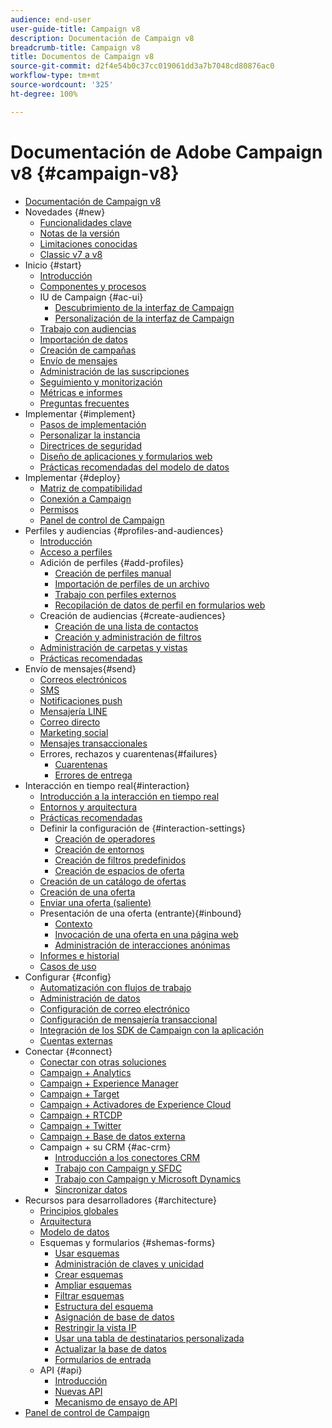 ```yaml
---
audience: end-user
user-guide-title: Campaign v8
description: Documentación de Campaign v8
breadcrumb-title: Campaign v8
title: Documentos de Campaign v8
source-git-commit: d2f4e54b0c37cc019061dd3a7b7048cd80876ac0
workflow-type: tm+mt
source-wordcount: '325'
ht-degree: 100%

---
```



# Documentación de Adobe Campaign v8 {#campaign-v8}

+ [Documentación de Campaign v8](campaign-home.md)
+ Novedades {#new}
   + [Funcionalidades clave](start/whats-new.md)
   + [Notas de la versión](start/release-notes.md)
   + [Limitaciones conocidas](start/known-limitations.md)
   + [Classic v7 a v8](start/capability-matrix.md)
+ Inicio {#start}
   + [Introducción](start/get-started.md)
   + [Componentes y procesos](start/ac-components.md)
   + IU de Campaign {#ac-ui}
      + [Descubrimiento de la interfaz de Campaign](start/campaign-ui.md)
      + [Personalización de la interfaz de Campaign](start/customize-ui.md)
   + [Trabajo con audiencias](start/audiences.md)
   + [Importación de datos](start/import.md)
   + [Creación de campañas](start/campaigns.md)
   + [Envío de mensajes](start/create-message.md)
   + [Administración de las suscripciones](start/subscriptions.md)
   + [Seguimiento y monitorización](start/tracking.md)
   + [Métricas e informes](start/reporting.md)
   + [Preguntas frecuentes](start/campaign-faq.md)
+ Implementar {#implement}
   + [Pasos de implementación](start/implement.md)
   + [Personalizar la instancia](dev/customize.md)
   + [Directrices de seguridad](config/security.md)
   + [Diseño de aplicaciones y formularios web](dev/webapps.md)
   + [Prácticas recomendadas del modelo de datos](dev/datamodel-best-practices.md)
+ Implementar {#deploy}
   + [Matriz de compatibilidad](start/compatibility-matrix.md)
   + [Conexión a Campaign](start/connect.md)
   + [Permisos](start/permissions.md)
   + [Panel de control de Campaign](config/self-service.md)
+ Perfiles y audiencias {#profiles-and-audiences}
   + [Introducción](audiences/gs-audiences.md)
   + [Acceso a perfiles](audiences/view-profiles.md)
   + Adición de perfiles {#add-profiles}
      + [Creación de perfiles manual](audiences/create-profiles.md)
      + [Importación de perfiles de un archivo](audiences/import-profiles.md)
      + [Trabajo con perfiles externos](audiences/external-profiles.md)
      + [Recopilación de datos de perfil en formularios web](audiences/collect-profiles.md)
   + Creación de audiencias {#create-audiences}
      + [Creación de una lista de contactos](audiences/create-audiences.md)
      + [Creación y administración de filtros](audiences/create-filters.md)
   + [Administración de carpetas y vistas](audiences/folders-and-views.md)
   + [Prácticas recomendadas](audiences/audiences-best-practices.md)
+ Envío de mensajes{#send}
   + [Correos electrónicos](send/email.md)
   + [SMS](send/sms.md)
   + [Notificaciones push](send/push.md)
   + [Mensajería LINE](send/line.md)
   + [Correo directo](send/direct-mail.md)
   + [Marketing social](send/twitter.md)
   + [Mensajes transaccionales](send/transactional.md)
   + Errores, rechazos y cuarentenas{#failures}
      + [Cuarentenas](send/quarantines.md)
      + [Errores de entrega](send/delivery-failures.md)
+ Interacción en tiempo real{#interaction}
   + [Introducción a la interacción en tiempo real](interaction/interaction.md)
   + [Entornos y arquitectura](interaction/interaction-architecture.md)
   + [Prácticas recomendadas](interaction/interaction-best-practices.md)
   + Definir la configuración de {#interaction-settings}
      + [Creación de operadores](interaction/interaction-operators.md)
      + [Creación de entornos](interaction/interaction-env.md)
      + [Creación de filtros predefinidos](interaction/interaction-predefined-filters.md)
      + [Creación de espacios de oferta](interaction/interaction-offer-spaces.md)
   + [Creación de un catálogo de ofertas](interaction/interaction-offer-catalog.md)
   + [Creación de una oferta](interaction/interaction-offer.md)
   + [Enviar una oferta (saliente)](interaction/interaction-send-offers.md)
   + Presentación de una oferta (entrante){#inbound}
      + [Contexto](interaction/interaction-present-offers.md)
      + [Invocación de una oferta en una página web](interaction/interaction-integration.md)
      + [Administración de interacciones anónimas](interaction/anonymous-interactions.md)
   + [Informes e historial](interaction/interaction-tracking.md)
   + [Casos de uso](interaction/interaction-use-cases.md)
+ Configurar {#config}
   + [Automatización con flujos de trabajo](config/workflows.md)
   + [Administración de datos](config/replication.md)
   + [Configuración de correo electrónico](config/email-settings.md)
   + [Configuración de mensajería transaccional](config/transactional-msg-settings.md)
   + [Integración de los SDK de Campaign con la aplicación](config/push-config.md)
   + [Cuentas externas](config/external-accounts.md)
+ Conectar {#connect}
   + [Conectar con otras soluciones](connect/integration.md)
   + [Campaign + Analytics](connect/ac-aa.md)
   + [Campaign + Experience Manager](connect/ac-aem.md)
   + [Campaign + Target](connect/ac-at.md)
   + [Campaign + Activadores de Experience Cloud](connect/ac-triggers.md)
   + [Campaign + RTCDP](connect/ac-rtcdp.md)
   + [Campaign + Twitter](connect/ac-tw.md)
   + [Campaign + Base de datos externa](connect/fda.md)
   + Campaign + su CRM {#ac-crm}
      + [Introducción a los conectores CRM](connect/crm.md)
      + [Trabajo con Campaign y SFDC](connect/ac-sfdc.md)
      + [Trabajo con Campaign y Microsoft Dynamics](connect/ac-ms-dyn.md)
      + [Sincronizar datos](connect/crm-data-sync.md)
+ Recursos para desarrolladores {#architecture}
   + [Principios globales](dev/general-architecture.md)
   + [Arquitectura](dev/architecture.md)
   + [Modelo de datos](dev/datamodel.md)
   + Esquemas y formularios {#shemas-forms}
      + [Usar esquemas](dev/schemas.md)
      + [Administración de claves y unicidad](dev/keys.md)
      + [Crear esquemas](dev/create-schema.md)
      + [Ampliar esquemas](dev/extend-schema.md)
      + [Filtrar esquemas](dev/filter-schema.md)
      + [Estructura del esquema](dev/schema-structure.md)
      + [Asignación de base de datos](dev/database-mapping.md)
      + [Restringir la vista IP](dev/restrict-pi-view.md)
      + [Usar una tabla de destinatarios personalizada](dev/custom-recipient.md)
      + [Actualizar la base de datos](dev/update-database-structure.md)
      + [Formularios de entrada](dev/forms.md)
   + API {#api}
      + [Introducción](dev/api.md)
      + [Nuevas API](dev/new-apis.md)
      + [Mecanismo de ensayo de API](dev/staging.md)
+ [Panel de control de Campaign](https://experienceleague.adobe.com/docs/control-panel/using/control-panel-home.html?lang=es)
